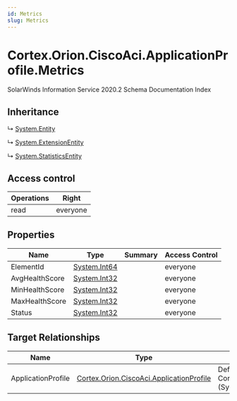 ```yaml
---
id: Metrics
slug: Metrics
---
```


# Cortex.Orion.CiscoAci.ApplicationProfile.Metrics

SolarWinds Information Service 2020.2 Schema Documentation Index

## Inheritance

↳ [System.Entity](./../System/Entity)

↳ [System.ExtensionEntity](./../System/ExtensionEntity)

↳ [System.StatisticsEntity](./../System/StatisticsEntity)

## Access control

| Operations | Right |
| ------ | ------ |
| read | everyone |

## Properties

| Name | Type | Summary | Access Control |
| ------ | ------ | ------ | ------ |
| ElementId | [System.Int64](https://docs.microsoft.com/en-us/dotnet/api/system.int64) |  | everyone |
| AvgHealthScore | [System.Int32](https://docs.microsoft.com/en-us/dotnet/api/system.int32) |  | everyone |
| MinHealthScore | [System.Int32](https://docs.microsoft.com/en-us/dotnet/api/system.int32) |  | everyone |
| MaxHealthScore | [System.Int32](https://docs.microsoft.com/en-us/dotnet/api/system.int32) |  | everyone |
| Status | [System.Int32](https://docs.microsoft.com/en-us/dotnet/api/system.int32) |  | everyone |

## Target Relationships

| Name | Type | Notes |
| ------ | ------ | ------ |
| ApplicationProfile | [Cortex.Orion.CiscoAci.ApplicationProfile](./../Cortex.Orion.CiscoAci/ApplicationProfile) | Defined by relationship Cortex.Orion.CiscoAci.ApplicationProfileToMetrics (System.Hosting) |

